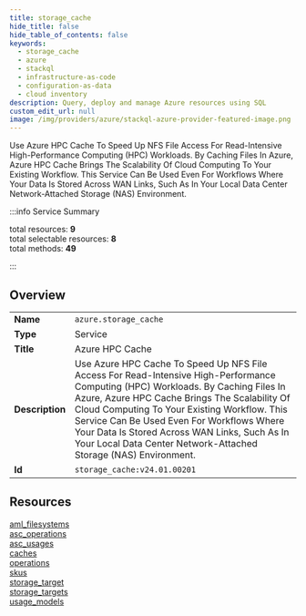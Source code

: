```yaml
---
title: storage_cache
hide_title: false
hide_table_of_contents: false
keywords:
  - storage_cache
  - azure
  - stackql
  - infrastructure-as-code
  - configuration-as-data
  - cloud inventory
description: Query, deploy and manage Azure resources using SQL
custom_edit_url: null
image: /img/providers/azure/stackql-azure-provider-featured-image.png
---
```

Use Azure HPC Cache To Speed Up NFS File Access For Read-Intensive High-Performance Computing (HPC) Workloads.  By Caching Files In Azure, Azure HPC Cache Brings The Scalability Of Cloud Computing To Your Existing Workflow. This Service Can Be Used Even For Workflows Where Your Data Is Stored Across WAN Links, Such As In Your Local Data Center Network-Attached Storage (NAS) Environment.  
    
:::info Service Summary

<div class="row">
<div class="providerDocColumn">
<span>total resources:&nbsp;<b>9</b></span><br />
<span>total selectable resources:&nbsp;<b>8</b></span><br />
<span>total methods:&nbsp;<b>49</b></span><br />
</div>
</div>

:::

## Overview
<table><tbody>
<tr><td><b>Name</b></td><td><code>azure.storage_cache</code></td></tr>
<tr><td><b>Type</b></td><td>Service</td></tr>
<tr><td><b>Title</b></td><td>Azure HPC Cache</td></tr>
<tr><td><b>Description</b></td><td>Use Azure HPC Cache To Speed Up NFS File Access For Read-Intensive High-Performance Computing (HPC) Workloads.  By Caching Files In Azure, Azure HPC Cache Brings The Scalability Of Cloud Computing To Your Existing Workflow. This Service Can Be Used Even For Workflows Where Your Data Is Stored Across WAN Links, Such As In Your Local Data Center Network-Attached Storage (NAS) Environment.</td></tr>
<tr><td><b>Id</b></td><td><code>storage_cache:v24.01.00201</code></td></tr>
</tbody></table>

## Resources
<div class="row">
<div class="providerDocColumn">
<a href="/providers/azure/storage_cache/aml_filesystems/">aml_filesystems</a><br />
<a href="/providers/azure/storage_cache/asc_operations/">asc_operations</a><br />
<a href="/providers/azure/storage_cache/asc_usages/">asc_usages</a><br />
<a href="/providers/azure/storage_cache/caches/">caches</a><br />
<a href="/providers/azure/storage_cache/operations/">operations</a><br />
</div>
<div class="providerDocColumn">
<a href="/providers/azure/storage_cache/skus/">skus</a><br />
<a href="/providers/azure/storage_cache/storage_target/">storage_target</a><br />
<a href="/providers/azure/storage_cache/storage_targets/">storage_targets</a><br />
<a href="/providers/azure/storage_cache/usage_models/">usage_models</a><br />
</div>
</div>
